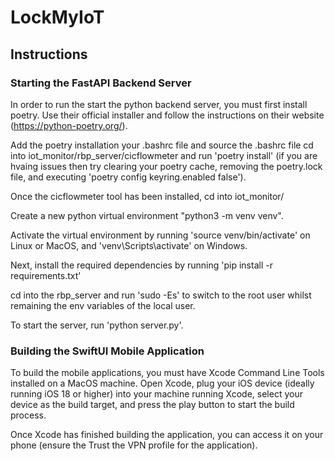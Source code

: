 # LockMyIoT
## Instructions

### Starting the FastAPI Backend Server
In order to run the start the python backend server, you must first install poetry.
Use their official installer and follow the instructions on their website (https://python-poetry.org/).

Add the poetry installation your .bashrc file and source the .bashrc file
cd into iot_monitor/rbp_server/cicflowmeter and run 'poetry install' (if you are hvaing issues then try clearing your poetry cache, removing the poetry.lock file, and executing 'poetry config keyring.enabled false').

Once the cicflowmeter tool has been installed, cd into iot_monitor/

Create a new python virtual environment "python3 -m venv venv".

Activate the virtual environment by running 'source venv/bin/activate' on Linux or MacOS, and 'venv\Scripts\activate' on Windows.

Next, install the required dependencies by running 'pip install -r requirements.txt'

cd into the rbp_server and run 'sudo -Es' to switch to the root user whilst remaining the env variables of the local user.

To start the server, run 'python server.py'.

### Building the SwiftUI Mobile Application
To build the mobile applications, you must have Xcode Command Line Tools installed on a MacOS machine. Open Xcode, plug your iOS device (ideally running iOS 18 or higher) into your machine running Xcode, select your device as the build target, and press the play button to start the build process.

Once Xcode has finished building the application, you can access it on your phone (ensure the Trust the VPN profile for the application).